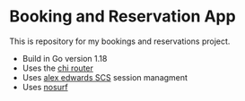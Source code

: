 # Booking and Reservation App

This is repository for my bookings and reservations project.

- Build in Go version 1.18
- Uses the [chi router](https://github.com/go-chi/chi)
- Uses [alex edwards SCS](https://github.com/alexedwards/scs/v2) session managment
- Uses [nosurf](http://github.com/justinas/nosurf)